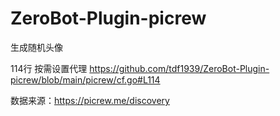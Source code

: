 # ZeroBot-Plugin-picrew
生成随机头像

114行 按需设置代理 https://github.com/tdf1939/ZeroBot-Plugin-picrew/blob/main/picrew/cf.go#L114

数据来源：https://picrew.me/discovery
